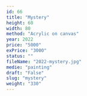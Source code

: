 ```yaml
---
id: 66
title: "Mystery"
height: 60
width: 80
method: "Acrylic on canvas"
year: 2022
price: "5000"
exPrice: "3000"
status: ""
fileName: "2022-mystery.jpg"
medie: "painting"
draft: "False"
slug: "mystery"
weight: "330"
---
```

